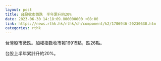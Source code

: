 ```yaml
---
layout: post
title: 台股收市微跌　半年累升約20%
date: 2023-06-30 14:18:09.000000000 +08:00
link: https://news.rthk.hk/rthk/ch/component/k2/1706946-20230630.htm
categories: rthk
---
```


台灣股市微跌。加權指數收市報16915點，跌26點。

台股上半年累計升約20%。
